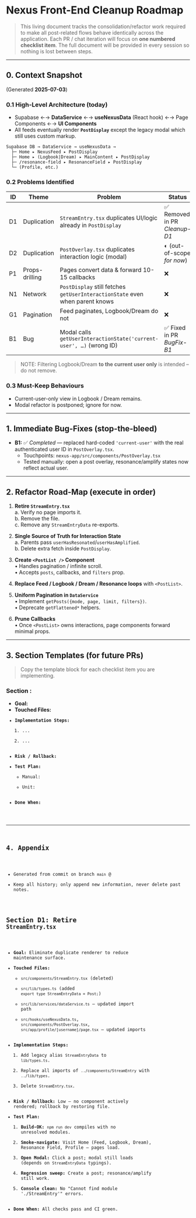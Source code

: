 # Nexus Front-End Cleanup Roadmap

> This living document tracks the consolidation/refactor work required to make all post-related flows behave identically across the application.  Each PR / chat iteration will focus on **one numbered checklist item**.  The full document will be provided in every session so nothing is lost between steps.

---

## 0. Context Snapshot  
(Generated **2025-07-03**)

### 0.1 High-Level Architecture (today)
* Supabase ←→ **DataService** ←→ **useNexusData** (React hook) ←→ Page Components ←→ **UI Components**  
* All feeds eventually render **`PostDisplay`** except the legacy modal which still uses custom markup.

```
Supabase DB → DataService → useNexusData →
  ├─ Home ▸ NexusFeed ▸ PostDisplay
  ├─ Home ▸ (Logbook|Dream) ▸ MainContent ▸ PostDisplay
  ├─ /resonance-field ▸ ResonanceField ▸ PostDisplay
  └─ (Profile, etc.)
```

### 0.2 Problems Identified
| ID | Theme | Problem | Status |
|----|-------|---------|--------|
| D1 | Duplication | `StreamEntry.tsx` duplicates UI/logic already in `PostDisplay` | ✅ Removed in PR _Cleanup-D1_
| D2 | Duplication | `PostOverlay.tsx` duplicates interaction logic (modal) | ◐ (out-of-scope *for now*)
| P1 | Props-drilling | Pages convert data & forward 10-15 callbacks | ❌
| N1 | Network | `PostDisplay` still fetches `getUserInteractionState` even when parent knows | ❌
| G1 | Pagination | Feed paginates, Logbook/Dream do not | ❌
| B1 | Bug | Modal calls `getUserInteractionState('current-user', …)` (wrong ID) | ✅ Fixed in PR _BugFix-B1_

> NOTE: Filtering Logbook/Dream **to the current user only** is intended – do not remove.

### 0.3 Must-Keep Behaviours
* Current-user-only view in Logbook / Dream remains.
* Modal refactor is postponed; ignore for now.

---

## 1. Immediate Bug-Fixes (stop-the-bleed)
* **B1:** ✅ _Completed_ — replaced hard-coded `'current-user'` with the real authenticated user ID in `PostOverlay.tsx`.
  * Touchpoints: `nexus-app/src/components/PostOverlay.tsx`
  * Tested manually: open a post overlay, resonance/amplify states now reflect actual user.

---

## 2. Refactor Road-Map (execute in order)

1. **Retire `StreamEntry.tsx`**  
   a. Verify no page imports it.  
   b. Remove the file.  
   c. Remove any `StreamEntryData` re-exports.

2. **Single Source of Truth for Interaction State**  
   a. Parents pass `userHasResonated`/`userHasAmplified`.  
   b. Delete extra fetch inside `PostDisplay`.

3. **Create `<PostList />` Component**  
   • Handles pagination / infinite scroll.  
   • Accepts `posts`, callbacks, and `filters` prop.

4. **Replace Feed / Logbook / Dream / Resonance loops** with `<PostList>`.

5. **Uniform Pagination in `DataService`**  
   • Implement `getPosts({mode, page, limit, filters})`.  
   • Deprecate `getFlattened*` helpers.

6. **Prune Callbacks**  
   • Once `<PostList>` owns interactions, page components forward minimal props.

---

## 3. Section Templates (for future PRs)

> Copy the template block for each checklist item you are implementing.

### Section <ID>: <Short Title>
* **Goal:** <what we want to achieve>
* **Touched Files:** <code paths>
* **Implementation Steps:**
  1. ...
  2. ...
* **Risk / Rollback:** <notes>
* **Test Plan:**
  * Manual:
  * Unit:
* **Done When:** <acceptance criteria>

---

## 4. Appendix
* Generated from commit on branch `main` @ <git-sha-to-fill-in-first-PR>
* Keep all history; only append new information, never delete past notes.

## Section D1: Retire `StreamEntry.tsx`

* **Goal:** Eliminate duplicate renderer to reduce maintenance surface.  
* **Touched Files:**  
  * `src/components/StreamEntry.tsx` (deleted)  
  * `src/lib/types.ts` (added `export type StreamEntryData = Post;`)  
  * `src/lib/services/dataService.ts` – updated import path  
  * `src/hooks/useNexusData.ts`, `src/components/PostOverlay.tsx`, `src/app/profile/[username]/page.tsx` – updated imports  
* **Implementation Steps:**  
  1. Add legacy alias `StreamEntryData` to `lib/types.ts`.  
  2. Replace all imports of `../components/StreamEntry` with `../lib/types`.  
  3. Delete `StreamEntry.tsx`.  
* **Risk / Rollback:** Low – no component actively rendered; rollback by restoring file.  
* **Test Plan:**  
  1. **Build-OK:** `npm run dev` compiles with no unresolved modules.  
  2. **Smoke-navigate:** Visit Home (Feed, Logbook, Dream), Resonance Field, Profile – pages load.  
  3. **Open Modal:** Click a post; modal still loads (depends on `StreamEntryData` typings).  
  4. **Regression sweep:** Create a post; resonance/amplify still work.  
  5. **Console clean:** No "Cannot find module './StreamEntry'" errors.  
* **Done When:** All checks pass and CI green. 